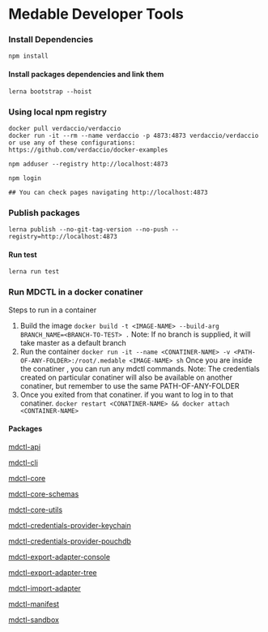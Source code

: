 # Medable Developer Tools

### Install Dependencies

`npm install`

#### Install packages dependencies and link them

`lerna bootstrap --hoist`

### Using local npm registry

```
docker pull verdaccio/verdaccio
docker run -it --rm --name verdaccio -p 4873:4873 verdaccio/verdaccio
or use any of these configurations: https://github.com/verdaccio/docker-examples

npm adduser --registry http://localhost:4873

npm login

## You can check pages navigating http://localhost:4873

```

### Publish packages
```
lerna publish --no-git-tag-version --no-push --registry=http://localhost:4873
```

#### Run test
`lerna run test`

### Run MDCTL in a docker conatiner
Steps to run in a container
1. Build the image
        `docker build -t <IMAGE-NAME> --build-arg BRANCH_NAME=<BRANCH-TO-TEST> .`
   Note: If no branch is supplied, it will take master as a default branch
2. Run the container
        `docker run -it --name <CONATINER-NAME> -v <PATH-OF-ANY-FOLDER>:/root/.medable <IMAGE-NAME> sh`
   Once you are inside the conatiner , you can run any mdctl commands. 
   Note: The credentials created on particular conatiner will also be available on another conatiner, but remember to use the same PATH-OF-ANY-FOLDER
3. Once you exited from that conatiner. if you want to log in to that conatiner.
        `docker restart <CONATINER-NAME> && docker attach <CONTAINER-NAME>`



#### Packages

[mdctl-api](packages/mdctl-api/README.md)

[mdctl-cli](packages/mdctl-cli/README.md)

[mdctl-core](packages/mdctl-core/README.md)

[mdctl-core-schemas](packages/mdctl-core-schemas/README.md)

[mdctl-core-utils](packages/mdctl-core-utils/README.md)

[mdctl-credentials-provider-keychain](packages/mdctl-credentials-provider-keychain/README.md)

[mdctl-credentials-provider-pouchdb](packages/mdctl-credentials-provider-pouchdb/README.md)

[mdctl-export-adapter-console](packages/mdctl-export-adapter-console/README.md)

[mdctl-export-adapter-tree](packages/mdctl-export-adapter-tree/README.md)

[mdctl-import-adapter](packages/mdctl-import-adapter/README.md)

[mdctl-manifest](packages/mdctl-manifest/README.md)

[mdctl-sandbox](packages/mdctl-sandbox/README.md)
